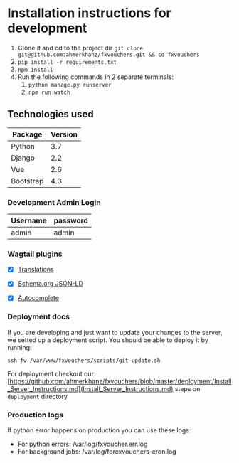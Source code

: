 # Installation instructions for development

 1. Clone it and cd to the project dir `git clone git@github.com:ahmerkhanz/fxvouchers.git && cd fxvouchers`
 2. `pip install -r requirements.txt`
 3. `npm install`
 4. Run the following commands in 2 separate terminals: 
    1. `python manage.py runserver`
    2. `npm run watch`

## Technologies used

| Package         | Version |
|-----------------|---------|
| Python          | 3.7     |
| Django          | 2.2     |
| Vue             | 2.6     |
| Bootstrap       | 4.3     |

### Development Admin Login

| Username | password |
|----------|----------|
| admin    | admin    |

### Wagtail plugins
 - [x] [Translations](https://github.com/wagtail/wagtailtrans)
 - [x] [Schema.org JSON-LD](https://github.com/neon-jungle/wagtail-schema.org) 
 - [x] [Autocomplete](https://github.com/wagtail/wagtail-autocomplete) 


### Deployment docs

If you are developing and just want to update your changes to the server, we setted up a deployment script.
You should be able to deploy it by running:

```
ssh fv /var/www/fxvouchers/scripts/git-update.sh
```

For deployment checkout our [https://github.com/ahmerkhanz/fxvouchers/blob/master/deployment/Install_Server_Instructions.md](Install_Server_Instructions.md) steps on `deployment` directory

### Production logs

If python error happens on production you can use these logs:

- For python errors: /var/log/fxvoucher.err.log
- For background jobs: /var/log/forexvouchers-cron.log


